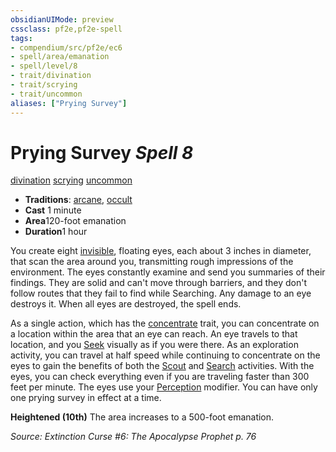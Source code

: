 ```yaml
---
obsidianUIMode: preview
cssclass: pf2e,pf2e-spell
tags:
- compendium/src/pf2e/ec6
- spell/area/emanation
- spell/level/8
- trait/divination
- trait/scrying
- trait/uncommon
aliases: ["Prying Survey"]
---
```

# Prying Survey *Spell 8*   
[divination](rules/traits/divination.md)  [scrying](rules/traits/scrying.md)  [uncommon](rules/traits/uncommon.md)  

- **Traditions**: [arcane](rules/traits/arcane.md), [occult](rules/traits/occult.md)
- **Cast** 1 minute 
- **Area**120-foot emanation
- **Duration**1 hour

You create eight [invisible](rules/conditions.md#Invisible), floating eyes, each about 3 inches in diameter, that scan the area around you, transmitting rough impressions of the environment. The eyes constantly examine and send you summaries of their findings. They are solid and can't move through barriers, and they don't follow routes that they fail to find while Searching. Any damage to an eye destroys it. When all eyes are destroyed, the spell ends.

As a single action, which has the [concentrate](rules/traits/concentrate.md) trait, you can concentrate on a location within the area that an eye can reach. An eye travels to that location, and you [Seek](rules/actions/seek.md) visually as if you were there. As an exploration activity, you can travel at half speed while continuing to concentrate on the eyes to gain the benefits of both the [Scout](rules/actions/scout.md) and [Search](rules/actions/search.md) activities. With the eyes, you can check everything even if you are traveling faster than 300 feet per minute. The eyes use your [Perception](compendium/skills.md#Perception) modifier. You can have only one prying survey in effect at a time.

**Heightened (10th)** The area increases to a 500-foot emanation.

*Source: Extinction Curse #6: The Apocalypse Prophet p. 76*